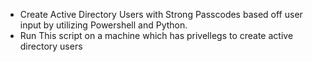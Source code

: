 - Create Active Directory Users with Strong Passcodes based off user input by utilizing Powershell and Python.
- Run This script on a machine which has privellegs to create active directory users
